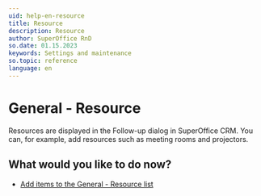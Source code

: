 ```yaml
---
uid: help-en-resource
title: Resource
description: Resource
author: SuperOffice RnD
so.date: 01.15.2023
keywords: Settings and maintenance
so.topic: reference
language: en
---
```


# General - Resource

Resources are displayed in the Follow-up dialog in SuperOffice CRM. You can, for example, add resources such as meeting rooms and projectors.

## What would you like to do now?

* [Add items to the General - Resource list][1]

<!-- Referenced links -->
[1]: adding-items-to-resource-list.md

<!-- Referenced images -->
